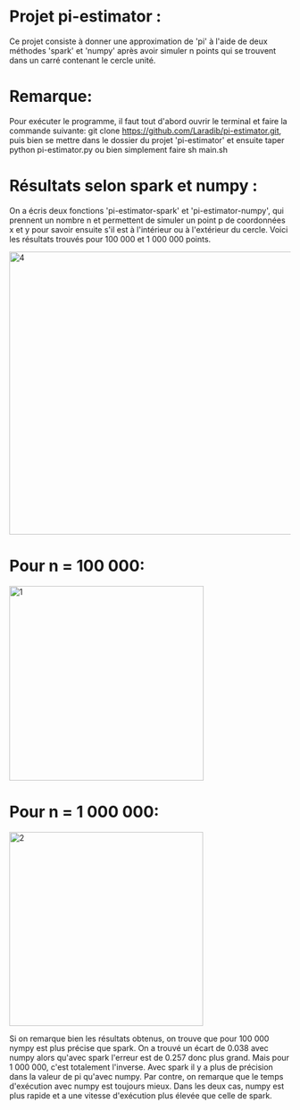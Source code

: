 # Projet pi-estimator : 
Ce projet consiste à donner une approximation de 'pi' à l'aide de deux méthodes 'spark' et 'numpy' après avoir simuler n points qui se trouvent dans un carré contenant le cercle unité. 
# Remarque:
Pour exécuter le programme, il faut tout d'abord ouvrir le terminal et faire la commande suivante: git clone https://github.com/Laradib/pi-estimator.git, puis bien se mettre dans le dossier du projet 'pi-estimator' et ensuite taper python pi-estimator.py ou bien simplement faire sh main.sh
# Résultats selon spark et numpy :
On a écris deux fonctions 'pi-estimator-spark' et 'pi-estimator-numpy', qui prennent un nombre n et permettent de simuler un point p de coordonnées x et y pour savoir ensuite s'il est à l'intérieur ou à l'extérieur du cercle. Voici les résultats trouvés pour 100 000 et 1 000 000 points. 

<img width="506" alt="4" src="https://user-images.githubusercontent.com/94738217/152570489-4e26cdea-aa44-485b-a09a-f7acbe16fa84.png">

# Pour n = 100 000:                                             
<img width="348" alt="1" src="https://user-images.githubusercontent.com/94738217/152568948-96eb62ea-27db-4793-b548-a891398ed2b4.png">   

# Pour n = 1 000 000: 
<img width="347" alt="2" src="https://user-images.githubusercontent.com/94738217/152569025-3e6c8284-511b-442d-a17d-b2cc8e8b7250.png">

Si on remarque bien les résultats obtenus, on trouve que pour 100 000 nympy est plus précise que spark. On a trouvé un écart de 0.038 avec numpy alors qu'avec spark l'erreur est de 0.257 donc plus grand. Mais pour 1 000 000, c'est totalement l'inverse. Avec spark il y a plus de précision dans la valeur de pi qu'avec numpy. Par contre, on remarque que le temps d'exécution avec numpy est toujours mieux. Dans les deux cas, numpy est plus rapide et a une vitesse d'exécution plus élevée que celle de spark.
